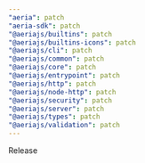```yaml
---
"aeria": patch
"aeria-sdk": patch
"@aeriajs/builtins": patch
"@aeriajs/builtins-icons": patch
"@aeriajs/cli": patch
"@aeriajs/common": patch
"@aeriajs/core": patch
"@aeriajs/entrypoint": patch
"@aeriajs/http": patch
"@aeriajs/node-http": patch
"@aeriajs/security": patch
"@aeriajs/server": patch
"@aeriajs/types": patch
"@aeriajs/validation": patch
---
```


Release
